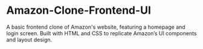 # Amazon-Clone-Frontend-UI
A basic frontend clone of Amazon's website, featuring a homepage and login screen. Built with HTML and CSS to replicate Amazon’s UI components and layout design.
